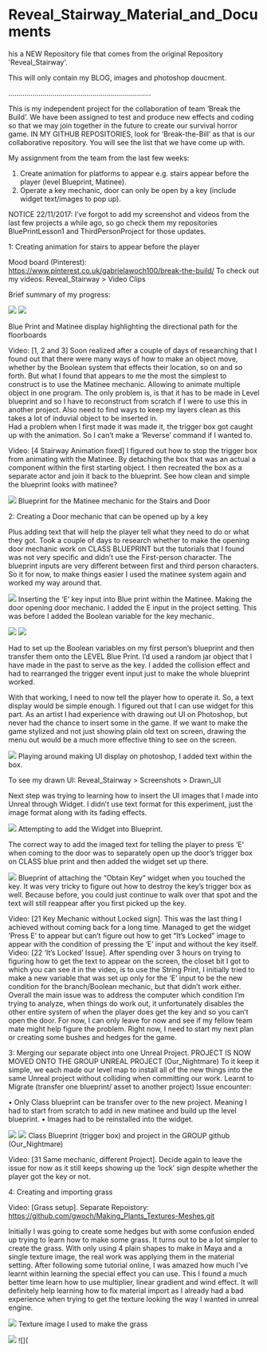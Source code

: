 # Reveal_Stairway_Material_and_Documents

his a NEW Repository file that comes from the original Repository 'Reveal_Stairway'. 

This will only contain my BLOG, images and photoshop doucment. 

.......................................................................

This is my independent project for the collaboration of team ‘Break the Build’.
 We have been assigned to test and produce new effects and coding so that we may join together in the future to create our survival horror game.
IN MY GITHUB REPOSITORIES, look for ‘Break-the-Bill’ as that is our collaborative repository. You will see the list that we have come up with.

My assignment from the team from the last few weeks:

1.	Create animation for platforms to appear e.g. stairs appear before the player (level Blueprint, Matinee).
2.	Operate a key mechanic, door can only be open by a key (include widget text/images to pop up).

NOTICE 22/11/2017:
I’ve forgot to add my screenshot and videos from the last few projects a while ago, so go check them my repositories BluePrintLesson1 and ThirdPersonProject for those updates. 


1: Creating animation for stairs to appear before the player

Mood board (Pinterest): https://www.pinterest.co.uk/gabrielawoch100/break-the-build/
To check out my videos: Reveal_Stairway > Video Clips

Brief summary of my progress:

![](Screenshots/Maitnee%20Graph.jpg)
![](Screenshots/Maintee%20Level%20BP%20fixed%20%2B%20Reverse.jpg)

Blue Print and Matinee display highlighting the directional path for the floorboards

Video: [1, 2 and 3]
Soon realized after a couple of days of researching that I found out that there were many ways of how to make an object move, whether by the Boolean system that effects their location, so on and so forth. But what I found that appears to me the most the simplest to construct is to use the Matinee mechanic. Allowing to animate multiple object in one program. The only problem is, is that it has to be made in Level blueprint and so I have to reconstruct from scratch if I were to use this in another project. Also need to find ways to keep my layers clean as this takes a lot of induvial object to be inserted in.  
Had a problem when I first made it was made it, the trigger box got caught up with the animation. So I can’t make a ‘Reverse’ command if I wanted to. 

Video: [4 Stairway Animation fixed]
I figured out how to stop the trigger box from animating with the Matinee. By detaching the box that was an actual a component within the first starting object. I then recreated the box as a separate actor and join it back to the blueprint. See how clean and simple the blueprint looks with matinee?

![](Screenshots/BP%20for%20Stairs%20and%20Door%20mechanic.jpg)
Blueprint for the Matinee mechanic for the Stairs and Door


2: Creating a Door mechanic that can be opened up by a key 

Plus adding text that will help the player tell what they need to do or what they got.
Took a couple of days to research whether to make the opening door mechanic work on CLASS BLUEPRINT but the tutorials that I found was not very specific and didn’t use the First-person character. The blueprint inputs are very different between first and third person characters. So it for now, to make things easier I used the matinee system again and worked my way around that.

![](Screenshots/Door%20mechanic%20changed%20so%20it%20counts%20to%20only%20pressing%20the%20E%20key.jpg)
Inserting the ‘E’ key input into Blue print within the Matinee. Making the door opening door mechanic. I added the E input in the project setting.
This was before I added the Boolean variable for the key mechanic.

![](Screenshots/1%20Key%20Blueprint%20to%20Door.jpg)
![](Screenshots/2%20Key%20Blueprint%20to%20Door.jpg)

Had to set up the Boolean variables on my first person’s blueprint and then transfer them onto the LEVEL Blue Print.
I’d used a random jar object that I have made in the past to serve as the key. I added the collision effect and had to rearranged the trigger event input just to make the whole blueprint worked. 

With that working, I need to now tell the player how to operate it. So, a text display would be simple enough. I figured out that I can use widget for this part. 
As an artist I had experience with drawing out UI on Photoshop, but never had the chance to insert some in the game. If we want to make the game stylized and not just showing plain old text on screen, drawing the menu out would be a much more effective thing to see on the screen.

![](Screenshots/UI%20Inventory.jpg)
Playing around making UI display on photoshop, I added text within the box.

To see my drawn UI: Reveal_Stairway > Screenshots > Drawn_UI

Next step was trying to learning how to insert the UI images that I made into Unreal through Widget. I didn’t use text format for this experiment, just the image format along with its fading effects. 

![](Screenshots/2%20WIDGET%20Press%20E%20on%20class%20BP%20trigger%20box.jpg)
Attempting to add the Widget into Blueprint.

The correct way to add the imaged text for telling the player to press ‘E’ when coming to the door was to separately open up the door’s trigger box on CLASS blue print and then added the widget set up there.

![](Screenshots/1%20WIDGET%20Obtain%20key.jpg)
Blueprint of attaching the “Obtain Key” widget when you touched the key. It was very tricky to figure out how to destroy the key’s trigger box as well. Because before, you could just continue to walk over that spot and the text will still reappear after you first picked up the key.

Video: [21 Key Mechanic without Locked sign].
This was the last thing I achieved without coming back for a long time. Managed to get the widget ‘Press E’ to appear but can’t figure out how to get “It’s Locked” image to appear with the condition of pressing the ‘E’ input and without the key itself.
Video: [22 ‘It’s Locked’ Issue].
After spending over 3 hours on trying to figuring how to get the text to appear on the screen, the closet bit I got to which you can see it in the video, is to use the String Print, I initially tried to make a new variable that was set up only for the ‘E’ input to be the new condition for the branch/Boolean mechanic, but that didn’t work either. Overall the main issue was to address the computer which condition I’m trying to analyze, when things do work out, it unfortunately disables the other entire system of when the player does get the key and so you can’t open the door. For now, I can only leave for now and see if my fellow team mate might help figure the problem. 
Right now, I need to start my next plan or creating some bushes and hedges for the game.

3: Merging our separate object into one Unreal Project.
PROJECT IS NOW MOVED ONTO THE GROUP UNREAL PROJECT (Our_Nightmare)
To it keep it simple, we each made our level map to install all of the new things into the same Unreal project without colliding when committing our work.
Learnt to Migrate (transfer one blueprint/ asset to another project)
Issue encounter: 

•	Only Class blueprint can be transfer over to the new project. Meaning I had to start from scratch to add in new matinee and build up the level blueprint.
•	Images had to be reinstalled into the widget. 

![](Screenshots/Sky_Postpone.jpg)
![](Screenshots/2%20WIDGET%20Press%20E%20on%20class%20BP%20trigger%20box.jpg)
Class Blueprint (trigger box) and project in the GROUP github (Our_Nightmare)

Video: [31 Same mechanic, different Project].
Decide again to leave the issue for now as it still keeps showing up the ‘lock’ sign despite whether the player got the key or not.


4: Creating and importing grass

Video: [Grass setup]. 
Separate Repoistory: https://github.com/gwoch/Making_Plants_Textures-Meshes.git

Initially I was going to create some hedges but with some confusion ended up trying to learn how to make some grass. It turns out to be a lot simpler to create the grass. With only using 4 plain shapes to make in Maya and a single texture image, the real work was applying them in the material setting. After following some tutorial online, I was amazed how much I’ve learnt within learning the special effect you can use. This I found a much better time learn how to use multiplier, linear gradient and wind effect. It will definitely help learning how to fix material import as I already had a bad experience when trying to get the texture looking the way I wanted in unreal engine.

![](Texture%20images/tall-grass-texture-alpha-21.png)
Texture image I used to make the grass

![](Screenshots/Grass_Material_Setting.jpg)
![](

